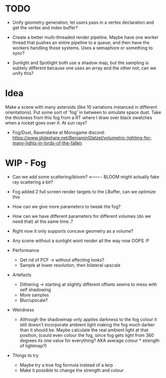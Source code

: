 # TODO

- Unify geometry generation, let users pass in a vertex declaration and get the vertex and index buffer?

- Create a better multi-threaded render pipeline. Maybe have one worker thread that pushes an entire pipeline to a queue, and then have the workers handling those systems. Uses a semaphore or something to sync? 

- Sunlight and Spotlight both use a shadow map, but the sampling is subtely different because one uses an array and the other not, can we unify this?

# Idea

Make a scene with many asteroids (like 10 variations instanced in different orientations). Put some sort of 'fog' in between to simulate space dust. Take the thickness from this fog from a RT where I draw over black swatches when a rocket goes over it. At sun rays?


- Fog/Dust, Ravendarke at Monogame discord: https://www.slideshare.net/BenjaminGlatzel/volumetric-lighting-for-many-lights-in-lords-of-the-fallen


# WIP - Fog
- Can we add some scattering/*bloom*? <---- BLOOM might actually fake ray scattering a bit?

- Fog added 2 full screen render targets to the LBuffer, can we optimize this
- How can we give more parameters to tweak the fog?
- How can we have different parameters for different volumes (do we need that) at the same time..?
- Right now it only supports concave geometry as a volume?


- Any scene without a sunlight wont render all the way now OOPS :P

- Performance
    - Get rid of PCF -> without affecting looks?
    - Sample at lower resolution, then bilateral upscale    
       
- Artefacts
    - Dithering -> starting at slightly different offsets seems to mess with self shadowing
    - More samples
    - Blur/upscale?

- Weirdness
    - Although the shadowmap only applies darkness to the fog colour it still doesn't incorporate ambient light
    making the fog much darker than it should be. Maybe calculate the real ambient light at that position, 
    (could even colour the fog, since fog gets light from 360 degrees its one value for everything? 
    AKA average colour * strength of lightmap?)


- Things to try
    - Maybe try a true fog formula instead of a lerp
    - Make it possible to change the strength and colour